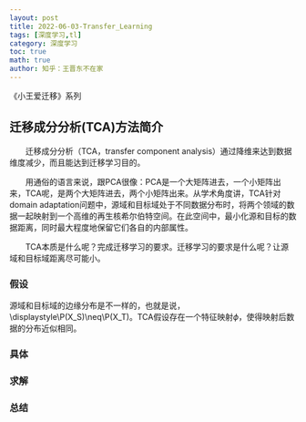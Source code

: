 ```yaml
---
layout: post
title: 2022-06-03-Transfer_Learning 
tags: [深度学习,tl]
category: 深度学习
toc: true
math: true
author: 知乎：王晋东不在家
---
```


《小王爱迁移》系列

## 迁移成分分析(TCA)方法简介

&emsp;&emsp;迁移成分分析（TCA，transfer component analysis）通过降维来达到数据维度减少，而且能达到迁移学习目的。

&emsp;&emsp;用通俗的语言来说，跟PCA很像：PCA是一个大矩阵进去，一个小矩阵出来，TCA呢，是两个大矩阵进去，两个小矩阵出来。从学术角度讲，TCA针对domain adaptation问题中，源域和目标域处于不同数据分布时，将两个领域的数据一起映射到一个高维的再生核希尔伯特空间。在此空间中，最小化源和目标的数据距离，同时最大程度地保留它们各自的内部属性。

&emsp;&emsp;TCA本质是什么呢？完成迁移学习的要求。迁移学习的要求是什么呢？让源域和目标域距离尽可能小。

### 假设
源域和目标域的边缘分布是不一样的，也就是说，\displaystyle\P(X_S)\neq\P(X_T)。TCA假设存在一个特征映射$\phi$，使得映射后数据的分布近似相同。

### 具体


### 求解


### 总结
